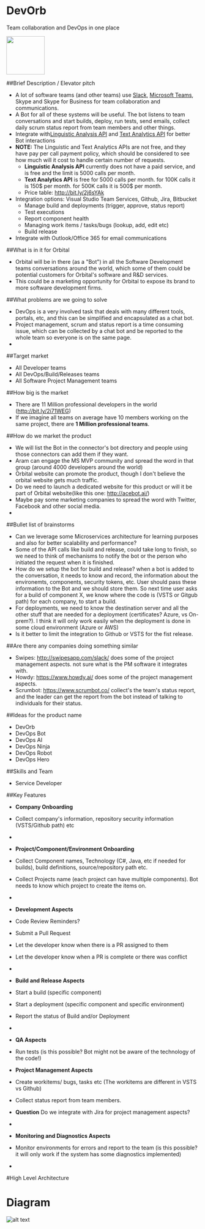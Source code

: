 # DevOrb
Team collaboration and DevOps in one place

<img src="https://github.com/daveos/DevOrb/blob/master/Documents/Robot-clip-art.png" width="100">

##Brief Description / Elevator pitch
* A lot of software teams (and other teams) use [Slack](https://slack.com/), [Microsoft Teams](https://products.office.com/en-us/microsoft-teams/group-chat-software), Skype and Skype for Business for team collaboration and communications. 
* A Bot for all of these systems will be useful. The bot listens to team conversations and start builds, deploy, run tests, send emails, collect daily scrum status report from team members and other things. 
* Integrate with[Linguistic Analysis API](https://www.microsoft.com/cognitive-services/en-us/linguistic-analysis-api) and [Text Analytics API](https://www.microsoft.com/cognitive-services/en-us/text-analytics-api) for better Bot interactions 
* **NOTE:** The Linguistic and Text Analytics APIs are not free, and they have pay per call payment policy, which should be considered to see how much will it cost to handle certain number of requests.
  * **Linguistic Analysis API** currently does not have a paid service, and is free and the limit is 5000 calls per month. 
  * **Text Analytics API** is free for 5000 calls per month. for 100K calls it is 150$ per month. for 500K calls it is 500$ per month.
  * Price table: http://bit.ly/2j6sYAk
* Integration options: Visual Studio Team Services, Github, Jira, Bitbucket
  * Manage build and deployments (trigger, approve, status report)  
  * Test executions 
  * Report component health 
  * Managing work items / tasks/bugs (lookup, add, edit etc) 
  * Build release 
* Integrate with Outlook/Office 365 for email communications 

##What is in it for Orbital
* Orbital will be in there (as a "Bot") in all the Software Development teams conversations around the world, which some of them could be potential customers for Orbital's software and R&D services.
* This could be a marketing opportunity for Orbital to expose its brand to more software development firms.

##What problems are we going to solve 
* DevOps is a very involved task that deals with many different tools, portals, etc, and this can be simplified and encapsulated as a chat bot.
* Project management, scrum and status report is a time consuming issue, which can be collected by a chat bot and be reported to the whole team so everyone is on the same page.
* 

##Target market 
* All Developer teams 
* All DevOps/Build/Releases teams 
* All Software Project Management teams

##How big is the market 
* There are 11 Million professional developers in the world (http://bit.ly/2i71WEG) 
* If we imagine all teams on average have 10 members working on the same project, there are **1 Million professional teams**. 

##How do we market the product 
* We will list the Bot in the connector's bot directory and people using those connectors can add them if they want.
* Aram can engage the MS MVP community and spread the word in that group (around 4000 developers around the world)
* Orbital website can promote the product, though I don't believe the orbital website gets much traffic.
* Do we need to launch a dedicated website for this product or will it be part of Orbital website(like this one: http://acebot.ai/)
* Maybe pay some marketing companies to spread the word with Twitter, Facebook and other social media.
* 

##Bullet list of brainstorms 
* Can we leverage some Microservices architecture for learning purposes and also for better scalability and performance?
* Some of the API calls like build and release, could take long to finish, so we need to think of mechanisms to notify the bot or the person who initiated the request when it is finished.
* How do we setup the bot for build and release? when a bot is added to the conversation, it needs to know and record, the information about the environemts, components, security tokens, etc. User should pass these information to the Bot and we should store them. So next time user asks for a build of component X, we know where the code is (VSTS or Gitgub path) for each company, to start a build.
* For deployments, we need to know the destination server and all the other stuff that are needed for a deployment (certificates? Azure, vs On-prem?). I think it will only work easily when the deployment is done in some cloud environment (Azure or AWS)
* Is it better to limit the integration to Github or VSTS for the fist release.


##Are there any companies doing something similar 
* Swipes: http://swipesapp.com/slack/ does some of the project management aspects. not sure what is the PM software it integrates with.
* Howdy: https://www.howdy.ai/  does some of the project management aspects.
* Scrumbot: https://www.scrumbot.co/ collect's the team's status report, and the leader can get the report from the bot instead of talking to individuals for their status.

##Ideas for the product name  
* DevOrb
* DevOps Bot
* DevOps AI
* DevOps Ninja
* DevOps Robot
* DevOps Hero

##Skills and Team
* Service Developer

##Key Features
* **Company Onboarding**
 * Collect company's information, repository security information (VSTS/Github path) etc
 *
 
* **Project/Component/Environment Onboarding**
 * Collect Component names, Technology (C#, Java, etc if needed for builds), build definitions, source/repository path etc.
 * Collect Projects name (each project can have multiple components). Bot needs to know which project to create the items on.
 * 
 
* **Development Aspects**
 * Code Review Reminders?
 * Submit a Pull Request
 * Let the developer know when there is a PR assigned to them
 * Let the developer know when a PR is complete or there was conflict
 *

* **Build and Release Aspects**
 * Start a build (specific component)
 * Start a deployment (specific component and specific environment)
 * Report the status of Build and/or Deployment
 * 
  
* **QA Aspects**
 * Run tests (is this possible? Bot might not be aware of the technology of the code!)
 
 
* **Project Management Aspects**
 * Create workitems/ bugs, tasks etc (The workitems are different in VSTS vs Github)
 * Collect status report from team members.
 * **Question** Do we integrate with Jira for project management aspects?
 *
 
* **Monitoring and Diagnostics Aspects**
 * Monitor environments for errors and report to the team (is this possible? it will only work if the system has some diagnostics implemented)
 *
 
#High Level Architecture
# Diagram
![alt text](https://github.com/daveos/DevOrb/blob/master/Documents/Build%20Release%20Bot.jpg "High Level Architecture Diagram")



